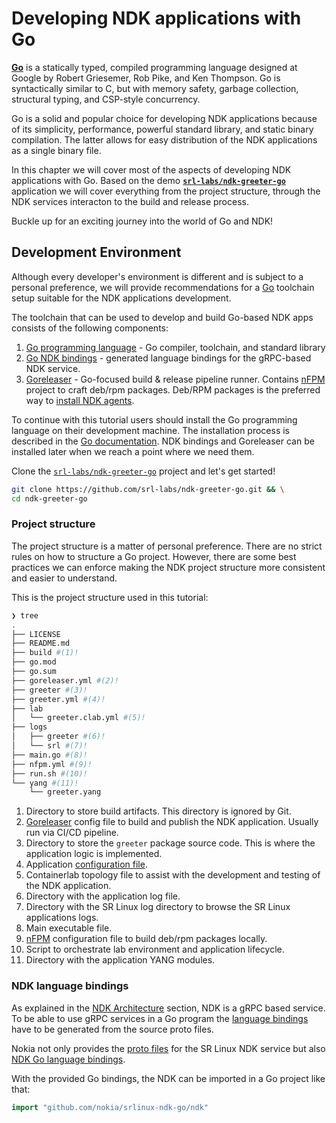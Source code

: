 # Developing NDK applications with Go

[**Go**](https://go.dev) is a statically typed, compiled programming language designed at Google by Robert Griesemer, Rob Pike, and Ken Thompson. Go is syntactically similar to C, but with memory safety, garbage collection, structural typing, and CSP-style concurrency.

Go is a solid and popular choice for developing NDK applications because of its simplicity, performance, powerful standard library, and static binary compilation. The latter allows for easy distribution of the NDK applications as a single binary file.

In this chapter we will cover most of the aspects of developing NDK applications with Go. Based on the demo [**`srl-labs/ndk-greeter-go`**][greeter-go-repo] application we will cover everything from the project structure, through the NDK services interacton to the build and release process.

Buckle up for an exciting journey into the world of Go and NDK!

## Development Environment

Although every developer's environment is different and is subject to a personal preference, we will provide recommendations for a [Go](https://go.dev) toolchain setup suitable for the NDK applications development.

The toolchain that can be used to develop and build Go-based NDK apps consists of the following components:

1. [Go programming language](https://golang.org/dl/) - Go compiler, toolchain, and standard library
2. [Go NDK bindings](https://github.com/nokia/srlinux-ndk-go) - generated language bindings for the gRPC-based NDK service.
3. [Goreleaser](https://goreleaser.com/) - Go-focused build & release pipeline runner. Contains [nFPM](https://nfpm.goreleaser.com/) project to craft deb/rpm packages. Deb/RPM packages is the preferred way to [install NDK agents](../../agent-install-and-ops.md).

To continue with this tutorial users should install the Go programming language on their development machine. The installation process is described in the [Go documentation](https://golang.org/doc/install). NDK bindings and Goreleaser can be installed later when we reach a point where we need them.

Clone the [`srl-labs/ndk-greeter-go`][greeter-go-repo] project and let's get started!

```bash
git clone https://github.com/srl-labs/ndk-greeter-go.git && \
cd ndk-greeter-go
```

### Project structure

The project structure is a matter of personal preference. There are no strict rules on how to structure a Go project. However, there are some best practices we can enforce making the NDK project structure more consistent and easier to understand.

This is the project structure used in this tutorial:

```bash
❯ tree
.
├── LICENSE
├── README.md
├── build #(1)!
├── go.mod
├── go.sum
├── goreleaser.yml #(2)!
├── greeter #(3)!
├── greeter.yml #(4)!
├── lab
│   └── greeter.clab.yml #(5)!
├── logs
│   ├── greeter #(6)!
│   └── srl #(7)!
├── main.go #(8)!
├── nfpm.yml #(9)!
├── run.sh #(10)!
└── yang #(11)!
    └── greeter.yang
```

1. Directory to store build artifacts. This directory is ignored by Git.
2. [Goreleaser](https://goreleaser.com/) config file to build and publish the NDK application. Usually run via CI/CD pipeline.
3. Directory to store the `greeter` package source code. This is where the application logic is implemented.
4. Application [configuration file](../../agent.md#application-manager-and-application-configuration-file).
5. Containerlab topology file to assist with the development and testing of the NDK application.
6. Directory with the application log file.
7. Directory with the SR Linux log directory to browse the SR Linux applications logs.
8. Main executable file.
9. [nFPM](https://nfpm.goreleaser.com/) configuration file to build deb/rpm packages locally.
10. Script to orchestrate lab environment and application lifecycle.
11. Directory with the application YANG modules.

### NDK language bindings

As explained in the [NDK Architecture](../architecture.md) section, NDK is a gRPC based service. To be able to use gRPC services in a Go program the [language bindings](https://grpc.io/docs/languages/go/quickstart/) have to be generated from the source proto files.

Nokia not only provides the [proto files](https://github.com/nokia/srlinux-ndk-protobufs) for the SR Linux NDK service but also [NDK Go language bindings](https://github.com/nokia/srlinux-ndk-go).

With the provided Go bindings, the NDK can be imported in a Go project like that:

```go
import "github.com/nokia/srlinux-ndk-go/ndk"
```

[greeter-go-repo]: https://github.com/srl-labs/ndk-greeter-go
